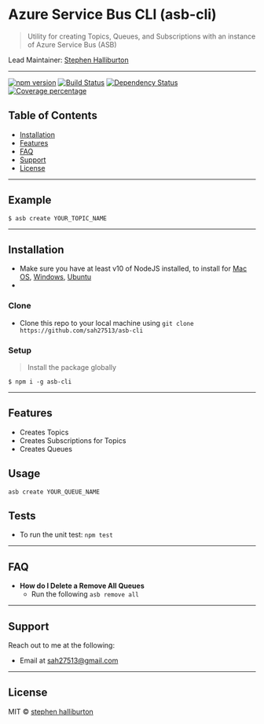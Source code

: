 # Azure Service Bus CLI (asb-cli)

> Utility for creating Topics, Queues, and Subscriptions with an instance of Azure Service Bus (ASB)

Lead Maintainer: [Stephen Halliburton](mailto:sah27513@gmail.com)

---

[![npm version][npm-image]][npm-url] [![Build Status][travis-image]][travis-url] [![Dependency Status][daviddm-image]][daviddm-url] [![Coverage percentage][coveralls-image]][coveralls-url]

## Table of Contents

- [Installation](#installation)
- [Features](#features)
- [FAQ](#faq)
- [Support](#support)
- [License](#license)

---

## Example

```shell
$ asb create YOUR_TOPIC_NAME
```

---

## Installation

- Make sure you have at least v10 of NodeJS installed, to install for [Mac OS](https://treehouse.github.io/installation-guides/mac/node-mac.html), [Windows](https://nodejs.org/en/download/), [Ubuntu](https://hackernoon.com/how-to-install-node-js-on-ubuntu-16-04-18-04-using-nvm-node-version-manager-668a7166b854)
-

### Clone

- Clone this repo to your local machine using `git clone https://github.com/sah27513/asb-cli`

### Setup

> Install the package globally

```shell
$ npm i -g asb-cli
```

---

## Features

- Creates Topics
- Creates Subscriptions for Topics
- Creates Queues

## Usage

```
asb create YOUR_QUEUE_NAME
```

## Tests

- To run the unit test: `npm test`

---

## FAQ

- **How do I Delete a Remove All Queues**
  - Run the following `asb remove all`

---

## Support

Reach out to me at the following:

- Email at <a href="mailto:sah27513@gmail.com" target="_blank">sah27513@gmail.com</a>

---

## License

MIT © [stephen halliburton]()

[npm-image]: https://badge.fury.io/js/npm.svg
[npm-url]: https://badge.fury.io/js/npm
[travis-image]: https://travis-ci.com/sah27513/asb-cli.svg?branch=master
[travis-url]: https://travis-ci.com/sah27513/asb-cli
[daviddm-image]: https://david-dm.org/sah27513/asb-cli.svg?theme=shields.io
[daviddm-url]: https://david-dm.org/sah27513/asb-cli
[coveralls-image]: https://coveralls.io/repos/github/sah27513/asb-cli/badge.svg?branch=master
[coveralls-url]: https://coveralls.io/github/sah27513/asb-cli?branch=master
